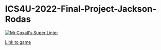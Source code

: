 # ICS4U-2022-Final-Project-Jackson-Rodas

[![Mr Coxall's Super Linter](https://github.com/JacksonNaufal/ICS4U-2022-Final-Project-Jackson-Rodas/workflows/Mr%20Coxall's%20Super%20Linter/badge.svg)](https://github.com/JacksonNaufal/ICS4U-2022-Final-Project-Jackson-Rodas/actions/)

[Link to game](https://JacksonNaufal.github.io/ICS4U-2022-Final-Project-Jackson-Rodas)

